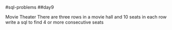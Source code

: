 #sql-problems
##day9

Movie Theater 
There are three rows in a movie hall and 10 seats in each row
write a sql to find 4 or more consecutive seats

